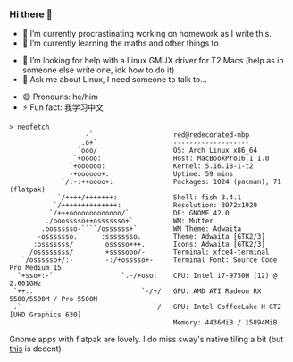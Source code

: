 ### Hi there 👋

- 🔭 I’m currently procrastinating working on homework as I write this.
- 🌱 I’m currently learning the maths and other things to
<!--- 👯 I’m looking to collaborate on -->
- 🤔 I’m looking for help with a Linux GMUX driver for T2 Macs (help as in someone else write one, idk how to do it)
- 💬 Ask me about Linux, I need someone to talk to...
<!--- 📫 How to reach me: nay-->
- 😄 Pronouns: he/him
- ⚡ Fun fact: 我学习中文

```
> neofetch
                   -`                    red@redecorated-mbp 
                  .o+`                   ------------------- 
                 `ooo/                   OS: Arch Linux x86_64 
                `+oooo:                  Host: MacBookPro16,1 1.0 
               `+oooooo:                 Kernel: 5.16.18-1-t2 
               -+oooooo+:                Uptime: 59 mins 
             `/:-:++oooo+:               Packages: 1024 (pacman), 71 (flatpak) 
            `/++++/+++++++:              Shell: fish 3.4.1 
           `/++++++++++++++:             Resolution: 3072x1920 
          `/+++ooooooooooooo/`           DE: GNOME 42.0 
         ./ooosssso++osssssso+`          WM: Mutter 
        .oossssso-````/ossssss+`         WM Theme: Adwaita 
       -osssssso.      :ssssssso.        Theme: Adwaita [GTK2/3] 
      :osssssss/        osssso+++.       Icons: Adwaita [GTK2/3] 
     /ossssssss/        +ssssooo/-       Terminal: xfce4-terminal 
   `/ossssso+/:-        -:/+osssso+-     Terminal Font: Source Code Pro Medium 15 
  `+sso+:-`                 `.-/+oso:    CPU: Intel i7-9750H (12) @ 2.601GHz 
 `++:.                           `-/+/   GPU: AMD ATI Radeon RX 5500/5500M / Pro 5500M 
 .`                                 `/   GPU: Intel CoffeeLake-H GT2 [UHD Graphics 630] 
                                         Memory: 4436MiB / 15894MiB
```

Gnome apps with flatpak are lovely. I do miss sway's native tiling a bit (but [this](https://github.com/Leleat/Tiling-Assistant) is decent)
